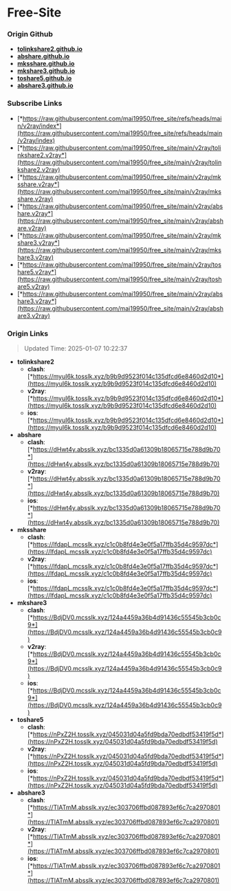 # Free-Site

### Origin Github

- [**tolinkshare2.github.io**](https://github.com/tolinkshare2/tolinkshare2.github.io)
- [**abshare.github.io**](https://github.com/abshare/abshare.github.io)
- [**mksshare.github.io**](https://github.com/mksshare/mksshare.github.io)
- [**mkshare3.github.io**](https://github.com/mkshare3/mkshare3.github.io)
- [**toshare5.github.io**](https://github.com/toshare5/toshare5.github.io)
- [**abshare3.github.io**](https://github.com/abshare3/abshare3.github.io)

### Subscribe Links

- [*https://raw.githubusercontent.com/mai19950/free_site/refs/heads/main/v2ray/index*](https://raw.githubusercontent.com/mai19950/free_site/refs/heads/main/v2ray/index)
- [*https://raw.githubusercontent.com/mai19950/free_site/main/v2ray/tolinkshare2.v2ray*](https://raw.githubusercontent.com/mai19950/free_site/main/v2ray/tolinkshare2.v2ray)
- [*https://raw.githubusercontent.com/mai19950/free_site/main/v2ray/mksshare.v2ray*](https://raw.githubusercontent.com/mai19950/free_site/main/v2ray/mksshare.v2ray)
- [*https://raw.githubusercontent.com/mai19950/free_site/main/v2ray/abshare.v2ray*](https://raw.githubusercontent.com/mai19950/free_site/main/v2ray/abshare.v2ray)
- [*https://raw.githubusercontent.com/mai19950/free_site/main/v2ray/mkshare3.v2ray*](https://raw.githubusercontent.com/mai19950/free_site/main/v2ray/mkshare3.v2ray)
- [*https://raw.githubusercontent.com/mai19950/free_site/main/v2ray/toshare5.v2ray*](https://raw.githubusercontent.com/mai19950/free_site/main/v2ray/toshare5.v2ray)
- [*https://raw.githubusercontent.com/mai19950/free_site/main/v2ray/abshare3.v2ray*](https://raw.githubusercontent.com/mai19950/free_site/main/v2ray/abshare3.v2ray)

### Origin Links

> Updated Time: 2025-01-07 10:22:37

- **tolinkshare2**
  - **clash**: [*https://myuI6k.tosslk.xyz/b9b9d9523f014c135dfcd6e8460d2d10*](https://myuI6k.tosslk.xyz/b9b9d9523f014c135dfcd6e8460d2d10)
  - **v2ray**: [*https://myuI6k.tosslk.xyz/b9b9d9523f014c135dfcd6e8460d2d10*](https://myuI6k.tosslk.xyz/b9b9d9523f014c135dfcd6e8460d2d10)
  - **ios**: [*https://myuI6k.tosslk.xyz/b9b9d9523f014c135dfcd6e8460d2d10*](https://myuI6k.tosslk.xyz/b9b9d9523f014c135dfcd6e8460d2d10)
- **abshare**
  - **clash**: [*https://dHwt4y.absslk.xyz/bc1335d0a61309b18065715e788d9b70*](https://dHwt4y.absslk.xyz/bc1335d0a61309b18065715e788d9b70)
  - **v2ray**: [*https://dHwt4y.absslk.xyz/bc1335d0a61309b18065715e788d9b70*](https://dHwt4y.absslk.xyz/bc1335d0a61309b18065715e788d9b70)
  - **ios**: [*https://dHwt4y.absslk.xyz/bc1335d0a61309b18065715e788d9b70*](https://dHwt4y.absslk.xyz/bc1335d0a61309b18065715e788d9b70)
- **mksshare**
  - **clash**: [*https://lfdapL.mcsslk.xyz/c1c0b8fd4e3e0f5a17ffb35d4c9597dc*](https://lfdapL.mcsslk.xyz/c1c0b8fd4e3e0f5a17ffb35d4c9597dc)
  - **v2ray**: [*https://lfdapL.mcsslk.xyz/c1c0b8fd4e3e0f5a17ffb35d4c9597dc*](https://lfdapL.mcsslk.xyz/c1c0b8fd4e3e0f5a17ffb35d4c9597dc)
  - **ios**: [*https://lfdapL.mcsslk.xyz/c1c0b8fd4e3e0f5a17ffb35d4c9597dc*](https://lfdapL.mcsslk.xyz/c1c0b8fd4e3e0f5a17ffb35d4c9597dc)
- **mkshare3**
  - **clash**: [*https://BdjDV0.mcsslk.xyz/124a4459a36b4d91436c55545b3cb0c9*](https://BdjDV0.mcsslk.xyz/124a4459a36b4d91436c55545b3cb0c9)
  - **v2ray**: [*https://BdjDV0.mcsslk.xyz/124a4459a36b4d91436c55545b3cb0c9*](https://BdjDV0.mcsslk.xyz/124a4459a36b4d91436c55545b3cb0c9)
  - **ios**: [*https://BdjDV0.mcsslk.xyz/124a4459a36b4d91436c55545b3cb0c9*](https://BdjDV0.mcsslk.xyz/124a4459a36b4d91436c55545b3cb0c9)
- **toshare5**
  - **clash**: [*https://nPxZ2H.tosslk.xyz/045031d04a5fd9bda70edbdf53419f5d*](https://nPxZ2H.tosslk.xyz/045031d04a5fd9bda70edbdf53419f5d)
  - **v2ray**: [*https://nPxZ2H.tosslk.xyz/045031d04a5fd9bda70edbdf53419f5d*](https://nPxZ2H.tosslk.xyz/045031d04a5fd9bda70edbdf53419f5d)
  - **ios**: [*https://nPxZ2H.tosslk.xyz/045031d04a5fd9bda70edbdf53419f5d*](https://nPxZ2H.tosslk.xyz/045031d04a5fd9bda70edbdf53419f5d)
- **abshare3**
  - **clash**: [*https://TlATmM.absslk.xyz/ec303706ffbd087893ef6c7ca2970801*](https://TlATmM.absslk.xyz/ec303706ffbd087893ef6c7ca2970801)
  - **v2ray**: [*https://TlATmM.absslk.xyz/ec303706ffbd087893ef6c7ca2970801*](https://TlATmM.absslk.xyz/ec303706ffbd087893ef6c7ca2970801)
  - **ios**: [*https://TlATmM.absslk.xyz/ec303706ffbd087893ef6c7ca2970801*](https://TlATmM.absslk.xyz/ec303706ffbd087893ef6c7ca2970801)
